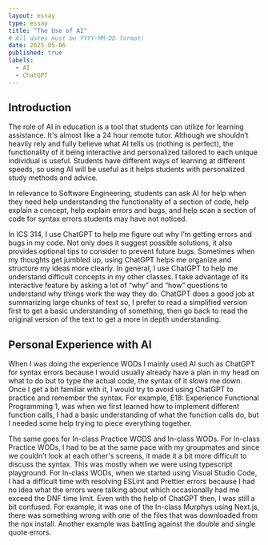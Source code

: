 ```yaml
---
layout: essay
type: essay
title: "The Use of AI"
# All dates must be YYYY-MM-DD format!
date: 2025-05-06
published: true
labels:
  - AI
  - ChatGPT
---
```


## Introduction
The role of AI in education is a tool that students can utilize for learning assistance. It's almost like a 24 hour remote tutor. Although we shouldn’t heavily rely and fully believe what AI tells us (nothing is perfect), the functionality of it being interactive and personalized tailored to each unique individual is useful. Students have different ways of learning at different speeds, so using AI will be useful as it helps students with personalized study methods and advice.

In relevance to Software Engineering, students can ask AI for help when they need help understanding the functionality of a section of code, help explain a concept, help explain errors and bugs, and help scan a section of code for syntax errors students may have not noticed.

In ICS 314, I use ChatGPT to help me figure out why I’m getting errors and bugs in my code. Not only does it suggest possible solutions, it also provides optional tips to consider to prevent future bugs. Sometimes when my thoughts get jumbled up, using ChatGPT helps me organize and structure my ideas more clearly. In general, I use ChatGPT to help me understand difficult concepts in my other classes. I take advantage of its interactive feature by asking a lot of “why” and “how” questions to understand why things work the way they do. ChatGPT does a good job at summarizing large chunks of text so, I prefer to read a simplified version first to get a basic understanding of something, then go back to read the original version of the text to get a more in depth understanding.


## Personal Experience with AI
When I was doing the experience WODs I mainly used AI such as ChatGPT for syntax errors because I would usually already have a plan in my head on what to do but to type the actual code, the syntax of it slows me down. Once I get a bit familiar with it, I would try to avoid using ChatGPT to practice and remember the syntax. For example, E18: Experience Functional Programming 1, was when we first learned how to implement different function calls, I had a basic understanding of what the function calls do, but I needed some help trying to piece everything together. 

The same goes for In-class Practice WODS and In-class WODs. For In-class Practice WODs, I had to be at the same pace with my groupmates and since we couldn’t look at each other's screens, it made it a bit more difficult to discuss the syntax. This was mostly when we were using typescript playground. For In-class WODs, when we started using Visual Studio Code, I had a difficult time with resolving ESLint and Prettier errors because I had no idea what the errors were talking about which occasionally had me exceed the DNF time limit. Even with the help of ChatGPT then, I was still a bit confused. For example, it was one of the In-class Murphys using Next.js, there was something wrong with one of the files that was downloaded from the npx install. Another example was battling against the double and single quote errors.
